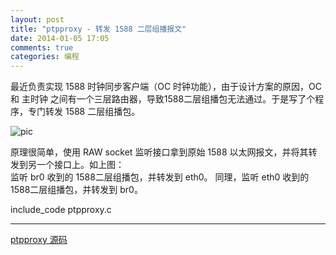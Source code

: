 ```yaml
---
layout: post
title: "ptpproxy - 转发 1588 二层组播报文"
date: 2014-01-05 17:05
comments: true
categories: 编程
---
```


最近负责实现 1588 时钟同步客户端（OC 时钟功能），由于设计方案的原因，OC 和 主时钟
之间有一个三层路由器，导致1588二层组播包无法通过。于是写了个程序，专门转发 1588 二层组播包。

![pic](https://github.com/xsyr/ptpproxy/raw/master/screenshot1.jpg)

原理很简单，使用 RAW socket 监听接口拿到原始 1588 以太网报文，并将其转发到另一个接口上。如上图：     
监听 br0 收到的 1588二层组播包，并转发到 eth0。
同理，监听 eth0 收到的 1588二层组播包，并转发到 br0。

<!-- more -->

include_code ptpproxy.c

------------------------

[ptpproxy 源码](https://github.com/xinsuiyuer/ptpproxy)
